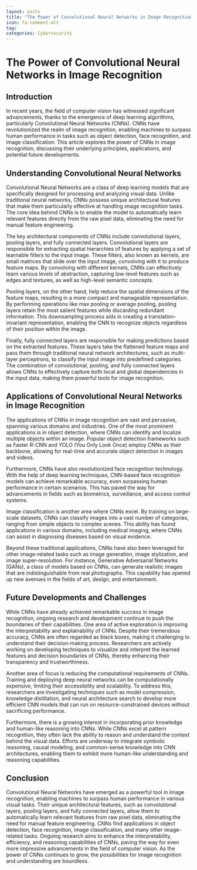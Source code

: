 ```yaml
---
layout: posts
title: "The Power of Convolutional Neural Networks in Image Recognition"
icon: fa-comment-alt
tag:      
categories: Cybersecurity
---
```



# The Power of Convolutional Neural Networks in Image Recognition

## Introduction

In recent years, the field of computer vision has witnessed significant advancements, thanks to the emergence of deep learning algorithms, particularly Convolutional Neural Networks (CNNs). CNNs have revolutionized the realm of image recognition, enabling machines to surpass human performance in tasks such as object detection, face recognition, and image classification. This article explores the power of CNNs in image recognition, discussing their underlying principles, applications, and potential future developments.

## Understanding Convolutional Neural Networks

Convolutional Neural Networks are a class of deep learning models that are specifically designed for processing and analyzing visual data. Unlike traditional neural networks, CNNs possess unique architectural features that make them particularly effective at handling image recognition tasks. The core idea behind CNNs is to enable the model to automatically learn relevant features directly from the raw pixel data, eliminating the need for manual feature engineering.

The key architectural components of CNNs include convolutional layers, pooling layers, and fully connected layers. Convolutional layers are responsible for extracting spatial hierarchies of features by applying a set of learnable filters to the input image. These filters, also known as kernels, are small matrices that slide over the input image, convolving with it to produce feature maps. By convolving with different kernels, CNNs can effectively learn various levels of abstraction, capturing low-level features such as edges and textures, as well as high-level semantic concepts.

Pooling layers, on the other hand, help reduce the spatial dimensions of the feature maps, resulting in a more compact and manageable representation. By performing operations like max pooling or average pooling, pooling layers retain the most salient features while discarding redundant information. This downsampling process aids in creating a translation-invariant representation, enabling the CNN to recognize objects regardless of their position within the image.

Finally, fully connected layers are responsible for making predictions based on the extracted features. These layers take the flattened feature maps and pass them through traditional neural network architectures, such as multi-layer perceptrons, to classify the input image into predefined categories. The combination of convolutional, pooling, and fully connected layers allows CNNs to effectively capture both local and global dependencies in the input data, making them powerful tools for image recognition.

## Applications of Convolutional Neural Networks in Image Recognition

The applications of CNNs in image recognition are vast and pervasive, spanning various domains and industries. One of the most prominent applications is in object detection, where CNNs can identify and localize multiple objects within an image. Popular object detection frameworks such as Faster R-CNN and YOLO (You Only Look Once) employ CNNs as their backbone, allowing for real-time and accurate object detection in images and videos.

Furthermore, CNNs have also revolutionized face recognition technology. With the help of deep learning techniques, CNN-based face recognition models can achieve remarkable accuracy, even surpassing human performance in certain scenarios. This has paved the way for advancements in fields such as biometrics, surveillance, and access control systems.

Image classification is another area where CNNs excel. By training on large-scale datasets, CNNs can classify images into a vast number of categories, ranging from simple objects to complex scenes. This ability has found applications in various domains, including medical imaging, where CNNs can assist in diagnosing diseases based on visual evidence.

Beyond these traditional applications, CNNs have also been leveraged for other image-related tasks such as image generation, image stylization, and image super-resolution. For instance, Generative Adversarial Networks (GANs), a class of models based on CNNs, can generate realistic images that are indistinguishable from real photographs. This capability has opened up new avenues in the fields of art, design, and entertainment.

## Future Developments and Challenges

While CNNs have already achieved remarkable success in image recognition, ongoing research and development continue to push the boundaries of their capabilities. One area of active exploration is improving the interpretability and explainability of CNNs. Despite their tremendous accuracy, CNNs are often regarded as black boxes, making it challenging to understand their decision-making process. Researchers are actively working on developing techniques to visualize and interpret the learned features and decision boundaries of CNNs, thereby enhancing their transparency and trustworthiness.

Another area of focus is reducing the computational requirements of CNNs. Training and deploying deep neural networks can be computationally expensive, limiting their accessibility and scalability. To address this, researchers are investigating techniques such as model compression, knowledge distillation, and neural architecture search to develop more efficient CNN models that can run on resource-constrained devices without sacrificing performance.

Furthermore, there is a growing interest in incorporating prior knowledge and human-like reasoning into CNNs. While CNNs excel at pattern recognition, they often lack the ability to reason and understand the context behind the visual data. Efforts are underway to integrate symbolic reasoning, causal modeling, and common-sense knowledge into CNN architectures, enabling them to exhibit more human-like understanding and reasoning capabilities.

## Conclusion

Convolutional Neural Networks have emerged as a powerful tool in image recognition, enabling machines to surpass human performance in various visual tasks. Their unique architectural features, such as convolutional layers, pooling layers, and fully connected layers, allow them to automatically learn relevant features from raw pixel data, eliminating the need for manual feature engineering. CNNs find applications in object detection, face recognition, image classification, and many other image-related tasks. Ongoing research aims to enhance the interpretability, efficiency, and reasoning capabilities of CNNs, paving the way for even more impressive advancements in the field of computer vision. As the power of CNNs continues to grow, the possibilities for image recognition and understanding are boundless.